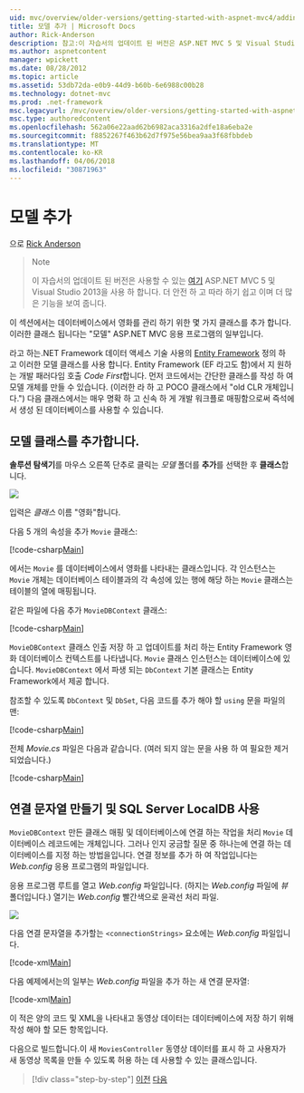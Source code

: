 ```yaml
---
uid: mvc/overview/older-versions/getting-started-with-aspnet-mvc4/adding-a-model
title: 모델 추가 | Microsoft Docs
author: Rick-Anderson
description: 참고:이 자습서의 업데이트 된 버전은 ASP.NET MVC 5 및 Visual Studio 2013을 사용 하는 있습니다. 것이 더 안전 하 고 진행할 데모를 단순...
ms.author: aspnetcontent
manager: wpickett
ms.date: 08/28/2012
ms.topic: article
ms.assetid: 53db72da-e0b9-44d9-b60b-6e6988c00b28
ms.technology: dotnet-mvc
ms.prod: .net-framework
msc.legacyurl: /mvc/overview/older-versions/getting-started-with-aspnet-mvc4/adding-a-model
msc.type: authoredcontent
ms.openlocfilehash: 562a06e22aad62b6982aca3316a2dfe18a6eba2e
ms.sourcegitcommit: f8852267f463b62d7f975e56bea9aa3f68fbbdeb
ms.translationtype: MT
ms.contentlocale: ko-KR
ms.lasthandoff: 04/06/2018
ms.locfileid: "30871963"
---
```

<a name="adding-a-model"></a>모델 추가
====================
으로 [Rick Anderson](https://github.com/Rick-Anderson)

> > [!NOTE]
> > 이 자습서의 업데이트 된 버전은 사용할 수 있는 [여기](../../getting-started/introduction/getting-started.md) ASP.NET MVC 5 및 Visual Studio 2013을 사용 하 합니다. 더 안전 하 고 따라 하기 쉽고 이며 더 많은 기능을 보여 줍니다.


이 섹션에서는 데이터베이스에서 영화를 관리 하기 위한 몇 가지 클래스를 추가 합니다. 이러한 클래스 됩니다는 &quot;모델&quot; ASP.NET MVC 응용 프로그램의 일부입니다.

라고 하는.NET Framework 데이터 액세스 기술 사용의 [Entity Framework](https://msdn.microsoft.com/library/bb399572(VS.110).aspx) 정의 하 고 이러한 모델 클래스를 사용 합니다. Entity Framework (EF 라고도 함)에서 지 원하는 개발 패러다임 호출 *Code First*합니다. 먼저 코드에서는 간단한 클래스를 작성 하 여 모델 개체를 만들 수 있습니다. (이러한 라 하 고 POCO 클래스에서 &quot;old CLR 개체입니다.&quot;) 다음 클래스에서는 매우 명확 하 고 신속 하 게 개발 워크플로 매핑함으로써 즉석에서 생성 된 데이터베이스를 사용할 수 있습니다.

## <a name="adding-model-classes"></a>모델 클래스를 추가합니다.

**솔루션 탐색기**를 마우스 오른쪽 단추로 클릭는 *모델* 폴더를 **추가**를 선택한 후 **클래스**합니다.

![](adding-a-model/_static/image1.png)

입력은 *클래스* 이름 &quot;영화&quot;합니다.

다음 5 개의 속성을 추가 `Movie` 클래스:

[!code-csharp[Main](adding-a-model/samples/sample1.cs)]

에서는 `Movie` 를 데이터베이스에서 영화를 나타내는 클래스입니다. 각 인스턴스는 `Movie` 개체는 데이터베이스 테이블과의 각 속성에 있는 행에 해당 하는 `Movie` 클래스는 테이블의 열에 매핑됩니다.

같은 파일에 다음 추가 `MovieDBContext` 클래스:

[!code-csharp[Main](adding-a-model/samples/sample2.cs)]

`MovieDBContext` 클래스 인출 저장 하 고 업데이트를 처리 하는 Entity Framework 영화 데이터베이스 컨텍스트를 나타냅니다. `Movie` 클래스 인스턴스는 데이터베이스에 있습니다. `MovieDBContext` 에서 파생 되는 `DbContext` 기본 클래스는 Entity Framework에서 제공 합니다.

참조할 수 있도록 `DbContext` 및 `DbSet`, 다음 코드를 추가 해야 할 `using` 문을 파일의 맨:

[!code-csharp[Main](adding-a-model/samples/sample3.cs)]

전체 *Movie.cs* 파일은 다음과 같습니다. (여러 되지 않는 문을 사용 하 여 필요한 제거 되었습니다.)

[!code-csharp[Main](adding-a-model/samples/sample4.cs)]

## <a name="creating-a-connection-string-and-working-with-sql-server-localdb"></a>연결 문자열 만들기 및 SQL Server LocalDB 사용

`MovieDBContext` 만든 클래스 매핑 및 데이터베이스에 연결 하는 작업을 처리 `Movie` 데이터베이스 레코드에는 개체입니다. 그러나 인지 궁금할 질문 중 하나는에 연결 하는 데이터베이스를 지정 하는 방법을입니다. 연결 정보를 추가 하 여 작업입니다는 *Web.config* 응용 프로그램의 파일입니다.

응용 프로그램 루트를 열고 *Web.config* 파일입니다. (하지는 *Web.config* 파일에 *뷰* 폴더입니다.) 열기는 *Web.config* 빨간색으로 윤곽선 처리 파일.

![](adding-a-model/_static/image2.png)

다음 연결 문자열을 추가할는 `<connectionStrings>` 요소에는 *Web.config* 파일입니다.

[!code-xml[Main](adding-a-model/samples/sample5.xml)]

다음 예제에서는의 일부는 *Web.config* 파일을 추가 하는 새 연결 문자열:

[!code-xml[Main](adding-a-model/samples/sample6.xml?highlight=6-9)]

이 적은 양의 코드 및 XML을 나타내고 동영상 데이터는 데이터베이스에 저장 하기 위해 작성 해야 할 모든 항목입니다.

다음으로 빌드합니다.이 새 `MoviesController` 동영상 데이터를 표시 하 고 사용자가 새 동영상 목록을 만들 수 있도록 허용 하는 데 사용할 수 있는 클래스입니다.

> [!div class="step-by-step"]
> [이전](adding-a-view.md)
> [다음](accessing-your-models-data-from-a-controller.md)
